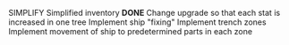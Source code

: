 SIMPLIFY
Simplified inventory **DONE**
Change upgrade so that each stat is increased in one tree
Implement ship "fixing"
Implement trench zones
Implement movement of ship to predetermined parts in each zone

